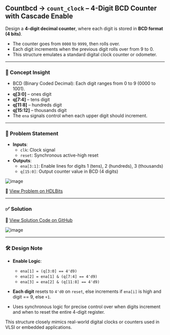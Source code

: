 ## Countbcd → `count_clock` – 4-Digit BCD Counter with Cascade Enable

Design a **4-digit decimal counter**, where each digit is stored in **BCD format (4 bits)**.  
- The counter goes from `0000` to `9999`, then rolls over.
- Each digit increments when the previous digit rolls over from 9 to 0.
- This structure emulates a standard digital clock counter or odometer.

---

### 🧠 Concept Insight  
- BCD (Binary Coded Decimal): Each digit ranges from 0 to 9 (0000 to 1001).
- **q[3:0]** – ones digit  
- **q[7:4]** – tens digit  
- **q[11:8]** – hundreds digit  
- **q[15:12]** – thousands digit  
- The `ena` signals control when each upper digit should increment.

---

### 📘 Problem Statement  
- **Inputs**:
  - `clk`: Clock signal
  - `reset`: Synchronous active-high reset
- **Outputs**:
  - `ena[3:1]`: Enable lines for digits 1 (tens), 2 (hundreds), 3 (thousands)
  - `q[15:0]`: Output counter value in BCD (4 digits)

![image](https://github.com/user-attachments/assets/e7e3e115-18b3-4bed-a22c-dd1ada89f487)

🔗 [View Problem on HDLBits](https://hdlbits.01xz.net/wiki/Count_clock)

---

### ✅ Solution  
📄 [View Solution Code on GitHub](https://github.com/EswarAdithya011/HDLBits/blob/main/Problem%20Sets/7.%20Sequential%20Logic/Count_clock.v)

![image](https://github.com/user-attachments/assets/7213c95b-ab6c-4cf1-90e3-ff9dd5e8519a)

---

### 🛠 Design Note  
- **Enable Logic**:
  - `ena[1] = (q[3:0] == 4'd9)`
  - `ena[2] = ena[1] & (q[7:4] == 4'd9)`
  - `ena[3] = ena[2] & (q[11:8] == 4'd9)`

- **Each digit** resets to `4'd0` on `reset`, else increments if `ena[i]` is high and digit == 9, else `+1`.

- Uses synchronous logic for precise control over when digits increment and when to reset the entire 4-digit register.

This structure closely mimics real-world digital clocks or counters used in VLSI or embedded applications.
